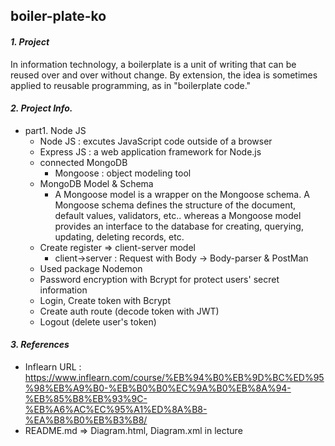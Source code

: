 ## boiler-plate-ko
#### _1. Project <boiler-plate-ko>_
  In information technology, a boilerplate is a unit of writing that can be reused over and over without change. By extension, the idea is sometimes applied to reusable programming, as in "boilerplate code."
#### _2. Project Info._
* part1. Node JS
  - Node JS : excutes JavaScript code outside of a browser
  - Express JS : a web application framework for Node.js
  - connected MongoDB
    + Mongoose : object modeling tool
  - MongoDB Model & Schema
    + A Mongoose model is a wrapper on the Mongoose schema. A Mongoose schema defines the structure of the document, default values, validators, etc.. whereas a Mongoose model provides an interface to the database for creating, querying, updating, deleting records, etc.
  - Create register => client-server model
    + client->server : Request with Body -> Body-parser & PostMan
  - Used package Nodemon
  - Password encryption with Bcrypt for protect users' secret information
  - Login, Create token with Bcrypt
  - Create auth route (decode token with JWT)
  - Logout (delete user's token)
  
#### _3. References_
  * Inflearn URL : https://www.inflearn.com/course/%EB%94%B0%EB%9D%BC%ED%95%98%EB%A9%B0-%EB%B0%B0%EC%9A%B0%EB%8A%94-%EB%85%B8%EB%93%9C-%EB%A6%AC%EC%95%A1%ED%8A%B8-%EA%B8%B0%EB%B3%B8/
  * README.md => Diagram.html, Diagram.xml in lecture
